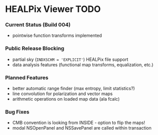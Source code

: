 # HEALPix Viewer TODO

### Current Status (Build 004)

- pointwise function transforms implemented

### Public Release Blocking

- partial sky (`INDXSCHM = 'EXPLICIT'`) HEALPix file support
- data analysis features (functional map transforms, equalization, etc.)

### Planned Features

- better automatic range finder (max entropy, limit statistics?)
- line convolution for polarization and vector maps
- arithmetic operations on loaded map data (ala fcalc)

### Bug Fixes

- CMB convention is looking from INSIDE - option to flip the maps!
- modal NSOpenPanel and NSSavePanel are called within transaction
